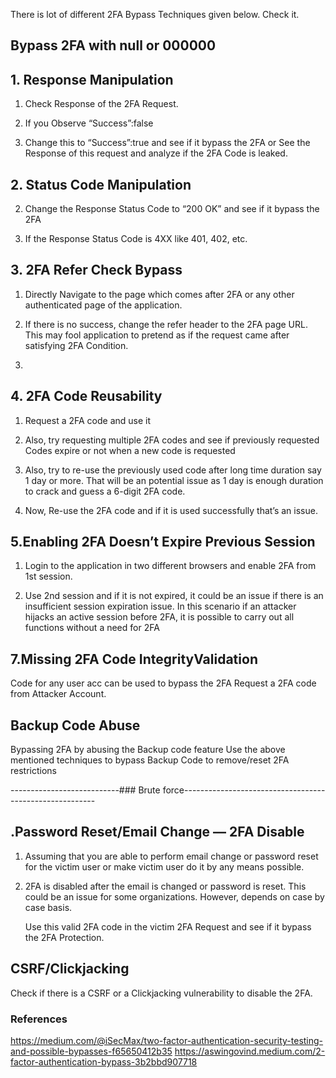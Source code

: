 
There is lot of different 2FA Bypass Techniques given below. Check it.
## Bypass 2FA with null or 000000
 ## 1. Response Manipulation

1. Check Response of the 2FA Request.

2. If you Observe “Success”:false

3. Change this to “Success”:true and see if it bypass the 2FA
or
See the Response of this request and analyze if the 2FA Code is leaked.

## 2. Status Code Manipulation

 2. Change the Response Status Code to “200 OK” and see if it bypass the 2FA

 1. If the Response Status Code is 4XX like 401, 402, etc.

## 3. 2FA Refer Check Bypass

1. Directly Navigate to the page which comes after 2FA or any other authenticated page of the application.

2. If there is no success, change the refer header to the 2FA page URL. This may fool application to pretend as if the request came after satisfying 2FA Condition.
3. 
## 4. 2FA Code Reusability

1. Request a 2FA code and use it

3. Also, try requesting multiple 2FA codes and see if previously requested Codes expire or not when a new code is requested

4. Also, try to re-use the previously used code after long time duration say 1 day or more. That will be an potential issue as 1 day is enough duration to crack and guess a 6-digit 2FA code.
2. Now, Re-use the 2FA code and if it is used successfully that’s an issue.
 
 
## 5.Enabling 2FA Doesn’t Expire Previous Session

1. Login to the application in two different browsers and enable 2FA from 1st session.

2. Use 2nd session and if it is not expired, it could be an issue if there is an insufficient session expiration issue. In this scenario if an attacker hijacks an active session before 2FA, it is possible to carry out all functions without a need for 2FA

## 7.Missing 2FA Code IntegrityValidation

Code for any user acc can be used to bypass the 2FA
 Request a 2FA code from Attacker Account.

## Backup Code Abuse

Bypassing 2FA by abusing the Backup code feature
Use the above mentioned techniques to bypass Backup Code to remove/reset 2FA restrictions

---------------------------### Brute force--------------------------------------------------------


## .Password Reset/Email Change — 2FA Disable

1. Assuming that you are able to perform email change or password reset for the victim user or make victim user do it by any means possible.

2. 2FA is disabled after the email is changed or password is reset. This could
be an issue for some organizations. However, depends on case by case basis.

    Use this valid 2FA code in the victim 2FA Request and see if it bypass the 2FA Protection.

## CSRF/Clickjacking

Check if there is a CSRF or a Clickjacking vulnerability to disable the 2FA. 


### References
https://medium.com/@iSecMax/two-factor-authentication-security-testing-and-possible-bypasses-f65650412b35
https://aswingovind.medium.com/2-factor-authentication-bypass-3b2bbd907718

